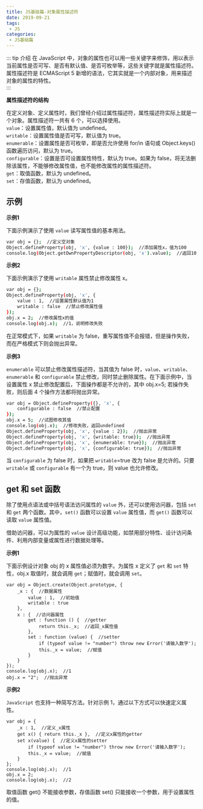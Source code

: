 ```yaml
---
title: JS基础篇-对象属性描述符
date: 2019-09-21
tags:
 - JS
categories:
 - JS基础篇
---
```


::: tip 介绍
在 JavaScript 中，对象的属性也可以用一些关键字来修饰，用以表示当前属性是否可写、是否有默认值、是否可枚举等，这些关键字就是属性描述符。<br>
属性描述符是 ECMAScript 5 新增的语法，它其实就是一个内部对象，用来描述对象的属性的特性。<br>
:::

**属性描述符的结构**

在定义对象、定义属性时，我们曾经介绍过属性描述符，属性描述符实际上就是一个对象。属性描述符一共有 6 个，可以选择使用。<br>
`value`：设置属性值，默认值为 undefined。<br>
`writable`：设置属性值是否可写，默认值为 true。<br>
`enumerable`：设置属性是否可枚举，即是否允许使用 for/in 语句或 Object.keys() 函数遍历访问，默认为 true。<br>
`configurable`：设置是否可设置属性特性，默认为 true。如果为 false，将无法删除该属性，不能够修改属性值，也不能修改属性的属性描述符。<br>
`get`：取值函数，默认为 undefined。<br>
`set`：存值函数，默认为 undefined。<br>

## 示例

**示例1**

下面示例演示了使用 `value` 读写属性值的基本用法。
```bash
var obj = {};  //定义空对象
Object.defineProperty(obj, 'x', {value : 100});  //添加属性x，值为100
console.log(Object.getOwnPropertyDescriptor(obj, 'x').value);  //返回100
```

**示例2**

下面示例演示了使用 `writable` 属性禁止修改属性 x。

```bash
var obj = {};
Object.defineProperty(obj, 'x', {
    value : 1,  //设置属性默认值为1
    writable : false  //禁止修改属性值
});
obj.x = 2;  //修改属性x的值
console.log(obj.x);  //1，说明修改失败
```
在正常模式下，如果 `writable` 为 false，重写属性值不会报错，但是操作失败，而在严格模式下则会抛出异常。

**示例3**

`enumerable` 可以禁止修改属性描述符，当其值为 false 时，`value`、`writable`、`enumerable` 和 `configurable` 禁止修改，同时禁止删除属性。在下面示例中，当设置属性 x 禁止修改配置后，下面操作都是不允许的，其中 obj.x=5; 若操作失败，则后面 4 个操作方法都将抛出异常。

```bash
var obj = Object.defineProperty({}, 'x', {
    configurable : false  //禁止配置
});
obj.x = 5;  //试图修改其值
console.log(obj.x);  //修改失败，返回undefined
Object.defineProperty(obj, 'x', {value : 2});  //抛出异常
Object.defineProperty(obj, 'x', {writable: true});  //抛出异常
Object.defineProperty(obj, 'x', {enumerable: true});  //抛出异常
Object.defineProperty(obj, 'x', {configurable: true});  //抛出异常

```
当 `configurable` 为 false 时，如果把 `writable`=true 改为 false 是允许的。只要 `writable` 或 `configurable` 有一个为 true，则 value 也允许修改。<br>

## get 和 set 函数
除了使用点语法或中括号语法访问属性的 `value` 外，还可以使用访问器，包括 `set` 和 `get` 两个函数。其中，`set()` 函数可以设置 `value` 属性值，而 `get()` 函数可以读取 `value` 属性值。<br>

借助访问器，可以为属性的 `value` 设计高级功能，如禁用部分特性、设计访问条件、利用内部变量或属性进行数据处理等。<br>

**示例1**

下面示例设计对象 obj 的 x 属性值必须为数字。为属性 x 定义了 `get` 和 `set` 特性，obj.x 取值时，就会调用 `get`；赋值时，就会调用 `set`。

```base 
var obj = Object.create(Object.prototype, {
    _x : {  //数据属性
        value : 1,  //初始值
        writable : true
    },
    x : {  //访问器属性
        get : function () {  //getter
            return this._x;  //返回_x属性值
        },
        set : function (value) {  //setter
            if (typeof value != "number") throw new Error('请输入数字');
            this._x = value;  //赋值
        }
    }
});
console.log(obj.x);  //1
obj.x = "2";  //抛出异常

```

**示例2**

`JavaScript` 也支持一种简写方法。针对示例 1，通过以下方式可以快速定义属性。
```base
var obj = {
    _x : 1,  //定义_x属性
    get x() { return this._x },  //定义x属性的getter
    set x(value) {  //定义x属性的setter
        if (typeof value != "number") throw new Error('请输入数字');
        this._x = value;  //赋值
    }
};
console.log(obj.x);  //1
obj.x = 2;
console.log(obj.x);  //2

```
取值函数 get() 不能接收参数，存值函数 set() 只能接收一个参数，用于设置属性的值。